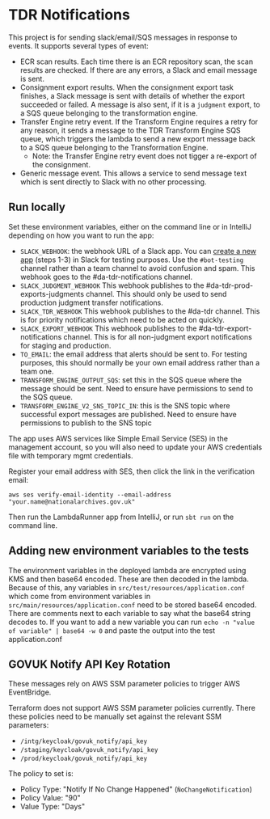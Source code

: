 # TDR Notifications

This project is for sending slack/email/SQS messages in response to events. It supports several types of event:

* ECR scan results. Each time there is an ECR repository scan, the scan results are checked. If there are any errors, a
  Slack and email message is sent.
* Consignment export results. When the consignment export task finishes, a Slack message is sent with details of whether
  the export succeeded or failed. A message is also sent, if it is a `judgment` export, to a SQS queue belonging to the transformation engine.
* Transfer Engine retry event. If the Transform Engine requires a retry for any reason, it sends a message to the TDR Transform Engine SQS queue, which triggers the lambda to send a new export message back to a SQS queue belonging to the Transformation Engine.
  * Note: the Transfer Engine retry event does not tigger a re-export of the consignment.
* Generic message event. This allows a service to send message text which is sent directly to Slack with no other processing.

## Run locally

Set these environment variables, either on the command line or in IntelliJ depending on how you want to run the app:

* `SLACK_WEBHOOK`: the webhook URL of a Slack app. You can [create a new app][Slack-app] (steps 1-3) in Slack for testing purposes.
  Use the `#bot-testing` channel rather than a team channel to avoid confusion and spam. This webhook goes to the #da-tdr-notifications channel.
* `SLACK_JUDGMENT_WEBHOOK` This webhook publishes to the #da-tdr-prod-exports-judgments channel. This should only be used to send production judgment transfer notifications.
* `SLACK_TDR_WEBHOOK` This webhook publishes to the #da-tdr channel. This is for priority notifications which need to be acted on quickly.
* `SLACK_EXPORT_WEBHOOK` This webhook publishes to the #da-tdr-export-notifications channel. This is for all non-judgment export notifications for staging and production.
* `TO_EMAIL`: the email address that alerts should be sent to. For testing purposes, this should normally be your own
  email address rather than a team one.
* `TRANSFORM_ENGINE_OUTPUT_SQS`: set this in the SQS queue where the message should be sent. Need to ensure have permissions to send to the SQS queue.
* `TRANSFORM_ENGINE_V2_SNS_TOPIC_IN`: this is the SNS topic where successful export messages are published. Need to ensure have permissions to publish to the SNS topic

The app uses AWS services like Simple Email Service (SES) in the management account, so you will also need to update
your AWS credentials file with temporary mgmt credentials.

Register your email address with SES, then click the link in the verification email:

```
aws ses verify-email-identity --email-address "your.name@nationalarchives.gov.uk"
```

Then run the LambdaRunner app from IntelliJ, or run `sbt run` on the command line.

## Adding new environment variables to the tests
The environment variables in the deployed lambda are encrypted using KMS and then base64 encoded. These are then decoded in the lambda. Because of this, any variables in `src/test/resources/application.conf` which come from environment variables in `src/main/resources/application.conf` need to be stored base64 encoded. There are comments next to each variable to say what the base64 string decodes to. If you want to add a new variable you can run `echo -n "value of variable" | base64 -w 0` and paste the output into the test application.conf

## GOVUK Notify API Key Rotation

These messages rely on AWS SSM parameter policies to trigger AWS EventBridge.

Terraform does not support AWS SSM parameter policies currently. There these policies need to be manually set against the relevant SSM parameters:
* `/intg/keycloak/govuk_notify/api_key`
* `/staging/keycloak/govuk_notify/api_key`
* `/prod/keycloak/govuk_notify/api_key`

The policy to set is:
* Policy Type: "Notify If No Change Happened" (`ǸoChangeNotification`)
* Policy Value: "90"
* Value Type: "Days"

[Slack-app]: https://api.slack.com/messaging/webhooks
